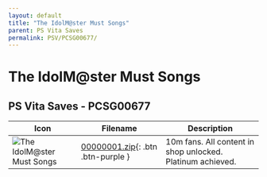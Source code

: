 ```yaml
---
layout: default
title: "The IdolM@ster Must Songs"
parent: PS Vita Saves
permalink: PSV/PCSG00677/
---
```

# The IdolM@ster Must Songs

## PS Vita Saves - PCSG00677

| Icon | Filename | Description |
|------|----------|-------------|
| ![The IdolM@ster Must Songs](https://github.com/bucanero/apollo-vita/raw/main/sce_sys/icon0.png) | [00000001.zip](00000001.zip){: .btn .btn-purple } | 10m fans. All content in shop unlocked. Platinum achieved. |
